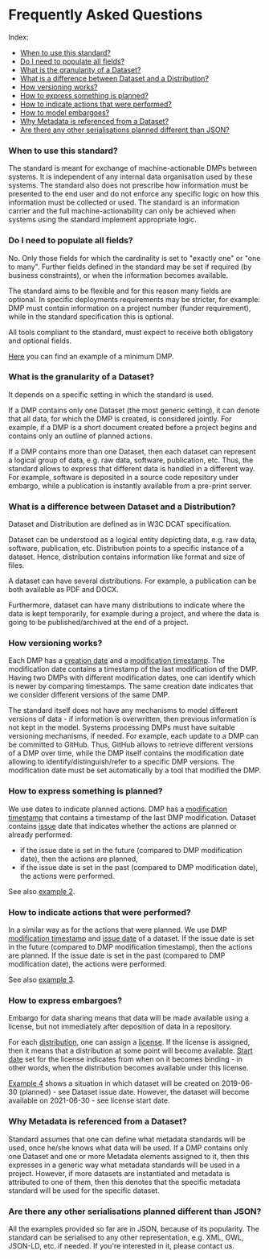 <h1> Frequently Asked Questions </h1>
Index:

* [When to use this standard?](#when-to-use-the-model)
* [Do I need to populate all fields?](#do-i-need-to-populate-all-fields)
* [What is the granularity of a Dataset?](#what-is-the-granularity-of-a-dataset)
* [What is a difference between Dataset and a Distribution?](#what-is-a-difference-between-dataset-and-a-distribution)
* [How versioning works?](#how-versioning-works)
* [How to express something is planned?](#how-to-express-something-is-planned)
* [How to indicate actions that were performed?](#how-to-indicate-actions-that-were-performed)
* [How to model embargoes?](#how-to-model-embargoes)
* [Why Metadata is referenced from a Dataset?](#why-metadata-is-referenced-from-a-dataset)
* [Are there any other serialisations planned different than JSON?](#are-there-any-other-serialisations-planned-different-tham-json)


### When to use this standard?
The standard is meant for exchange of machine-actionable DMPs between systems. It is independent of any internal data organisation used by these systems. The standard also does not prescribe how information must be presented to the end user and do not enforce any specific logic on how this information must be collected or used. The standard is an information carrier and the full machine-actionability can only be achieved when systems using the standard implement appropriate logic.

### Do I need to populate all fields?
No. Only those fields for which the cardinality is set to "exactly one" or "one to many". Further fields defined in the standard may be set if required (by business constraints), or when the information becomes available.

The standard aims to be flexible and for this reason many fields are optional. In specific deployments requirements may be stricter, for example: DMP must contain information on a project number (funder requirement), while in the standard specification this is optional.

All tools compliant to the standard, must expect to receive both obligatory and optional fields.

[Here](https://github.com/RDA-DMP-Common/RDA-DMP-Common-Standard/blob/master/examples/JSON/ex8-dmp-minimal-content.json) you can find an example of a minimum DMP.

### What is the granularity of a Dataset?
It depends on a specific setting in which the standard is used.

If a DMP contains only one Dataset (the most generic setting), it can denote that all data, for which the DMP is created, is considered jointly. For example, if a DMP is a short document created before a project begins and contains only an outline of planned actions.

If a DMP contains more than one Dataset, then each dataset can represent a logical group of data, e.g. raw data, software, publication, etc. Thus, the standard allows to express that different data is handled in a different way. For example, software is deposited in a source code repository under embargo, while a publication is instantly available from a pre-print server.

### What is a difference between Dataset and a Distribution?
Dataset and Distribution are defined as in W3C DCAT specification.

Dataset can be understood as a logical entity depicting data, e.g. raw data, software, publication, etc. Distribution points to a specific instance of a dataset. Hence, distribution contains information like format and size of files.

A dataset can have several distributions. For example, a publication can be both available as PDF and DOCX.

Furthermore, dataset can have many distributions to indicate where the data is kept temporarily, for example during a project, and where the data is going to be published/archived at the end of a project.

### How versioning works?
Each DMP has a [creation date](https://github.com/RDA-DMP-Common/RDA-DMP-Common-Standard/blob/master/docs/index.md#dmp_created) and a [modification timestamp](https://github.com/RDA-DMP-Common/RDA-DMP-Common-Standard/blob/master/docs/index.md#dmp_modified_tree). The modification date contains a timestamp of the last modification of the DMP. Having two DMPs with different modification dates, one can identify which is newer by comparing timestamps. The same creation date indicates that we consider different versions of the same DMP. 

The standard itself does not have any mechanisms to model different versions of data - if information is overwritten, then previous information is not kept in the model. Systems processing DMPs must have suitable versioning mechanisms, if needed. For example, each update to a DMP can be committed to GitHub. Thus, GitHub allows to retrieve different versions of a DMP over time, while the DMP itself contains the modification date allowing to identify/distinguish/refer to a specific DMP versions. The modification date must be set automatically by a tool that modified the DMP.

### How to express something is planned?
We use dates to indicate planned actions. DMP has a [modification timestamp](https://github.com/RDA-DMP-Common/RDA-DMP-Common-Standard/blob/master/docs/index.md#dmp_modified_tree) that contains a timestamp of the last DMP modification. Dataset contains [issue](https://github.com/RDA-DMP-Common/RDA-DMP-Common-Standard/blob/master/docs/index.md#dataset_issued) date that indicates whether the actions are planned or already performed:
- if the issue date is set in the future (compared to DMP modification date), then the actions are planned,
- if the issue date is set in the past (compared to DMP modification date), the actions were performed.

See also [example 2](https://github.com/RDA-DMP-Common/RDA-DMP-Common-Standard/blob/master/examples/JSON/ex2-dataset-planned.json).

### How to indicate actions that were performed?
In a similar way as for the actions that were planned. We use DMP [modification timestamp](https://github.com/RDA-DMP-Common/RDA-DMP-Common-Standard/blob/master/docs/index.md#dmp_modified_tree) and [issue date](https://github.com/RDA-DMP-Common/RDA-DMP-Common-Standard/blob/master/docs/index.md#dataset_issued) of a dataset. If the issue date is set in the future (compared to DMP modification timestamp), then the actions are planned. If the issue date is set in the past (compared to DMP modification date), the actions were performed.

See also [example 3](https://github.com/RDA-DMP-Common/RDA-DMP-Common-Standard/blob/master/examples/JSON/ex3-dataset-finished.json).

### How to express embargoes?
Embargo for data sharing means that data will be made available using a license, but not immediately after deposition of data in a repository. 

For each [distribution](https://github.com/RDA-DMP-Common/RDA-DMP-Common-Standard/blob/master/docs/index.md#distribution_table), one can assign a [license](https://github.com/RDA-DMP-Common/RDA-DMP-Common-Standard/blob/master/docs/index.md#license_table). If the license is assigned, then it means that a distribution at some point will become available. [Start date](https://github.com/RDA-DMP-Common/RDA-DMP-Common-Standard/blob/master/docs/index.md#license_start_date) set for the license indicates from when on it becomes binding - in other words, when the distribution becomes available under this license.

[Example 4](https://github.com/RDA-DMP-Common/RDA-DMP-Common-Standard/blob/master/examples/JSON/ex4-dataset-embargo.json) shows a situation in which dataset will be created on 2019-06-30 (planned) - see Dataset issue date. However, the dataset will become available on 2021-06-30 - see license start date.



### Why Metadata is referenced from a Dataset?
Standard assumes that one can define what metadata standards will be used, once he/she knows what data will be used. 
If a DMP contains only one Dataset and one or more Metadata elements assigned to it, then this expresses in a generic way what metadata standards will be used in a project. However, if more datasets are instantiated and metadata is attributed to one of them, then this denotes that the specific metadata standard will be used for the specific dataset. 

### Are there any other serialisations planned different than JSON?
All the examples provided so far are in JSON, because of its popularity. The standard can be serialised to any other representation, e.g. XML, OWL, JSON-LD, etc. if needed. If you're interested in it, please contact us.


